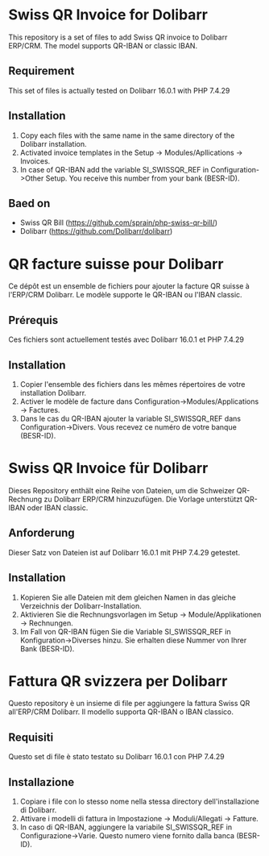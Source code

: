 # Swiss QR Invoice for Dolibarr

This repository is a set of files to add Swiss QR invoice to Dolibarr ERP/CRM.
The model supports QR-IBAN or classic IBAN.

## Requirement

This set of files is actually tested on Dolibarr 16.0.1 with PHP 7.4.29

## Installation

1. Copy each files with the same name in the same directory of the Dolibarr installation.
2. Activated invoice templates in the Setup -> Modules/Apllications -> Invoices.
3. In case of QR-IBAN add the variable SI_SWISSQR_REF in Configuration->Other Setup. You receive this number from your bank (BESR-ID).

## Baed on

* Swiss QR Bill (https://github.com/sprain/php-swiss-qr-bill/)
* Dolibarr (https://github.com/Dolibarr/dolibarr)

# QR facture suisse pour Dolibarr

Ce dépôt est un ensemble de fichiers pour ajouter la facture QR suisse à l'ERP/CRM Dolibarr.
Le modèle supporte le QR-IBAN ou l'IBAN classic.

## Prérequis

Ces fichiers sont actuellement testés avec Dolibarr 16.0.1 et PHP 7.4.29

## Installation

1. Copier l'ensemble des fichiers dans les mêmes répertoires de votre installation Dolibarr.
2. Activer le modèle de facture dans Configuration->Modules/Applications -> Factures.
3. Dans le cas du QR-IBAN ajouter la variable SI_SWISSQR_REF dans Configuration->Divers. Vous recevez ce numéro de votre banque (BESR-ID). 

# Swiss QR Invoice für Dolibarr

Dieses Repository enthält eine Reihe von Dateien, um die Schweizer QR-Rechnung zu Dolibarr ERP/CRM hinzuzufügen.
Die Vorlage unterstützt QR-IBAN oder IBAN classic.

## Anforderung

Dieser Satz von Dateien ist auf Dolibarr 16.0.1 mit PHP 7.4.29 getestet.

## Installation

1. Kopieren Sie alle Dateien mit dem gleichen Namen in das gleiche Verzeichnis der Dolibarr-Installation.
2. Aktivieren Sie die Rechnungsvorlagen im Setup -> Module/Applikationen -> Rechnungen.
3. Im Fall von QR-IBAN fügen Sie die Variable SI_SWISSQR_REF in Konfiguration->Diverses hinzu. Sie erhalten diese Nummer von Ihrer Bank (BESR-ID).

# Fattura QR svizzera per Dolibarr

Questo repository è un insieme di file per aggiungere la fattura Swiss QR all'ERP/CRM Dolibarr.
Il modello supporta QR-IBAN o IBAN classico.

## Requisiti

Questo set di file è stato testato su Dolibarr 16.0.1 con PHP 7.4.29

## Installazione

1. Copiare i file con lo stesso nome nella stessa directory dell'installazione di Dolibarr.
2. Attivare i modelli di fattura in Impostazione -> Moduli/Allegati -> Fatture.
3. In caso di QR-IBAN, aggiungere la variabile SI_SWISSQR_REF in Configurazione->Varie. Questo numero viene fornito dalla banca (BESR-ID).